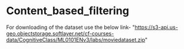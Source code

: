# Content_based_filtering
For downloading of the dataset use the below link-
"https://s3-api.us-geo.objectstorage.softlayer.net/cf-courses-data/CognitiveClass/ML0101ENv3/labs/moviedataset.zip"
